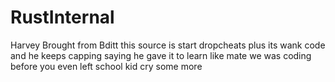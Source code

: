 # RustInternal

Harvey Brought from Bditt this source is start dropcheats plus its wank code and he keeps capping saying he gave it to learn like mate we was coding before you even left school kid cry some more
